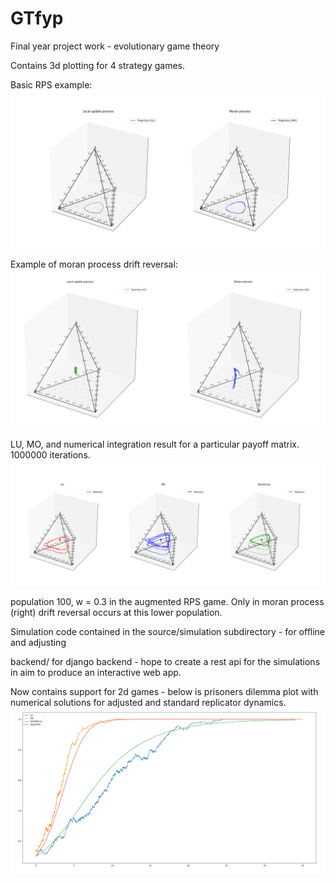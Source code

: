 # GTfyp
Final year project work - evolutionary game theory 


Contains 3d plotting for 4 strategy games.

Basic RPS example: 
![alt text](source/simulation/images/rps.png)





Example of moran process drift reversal:
![alt text](source/simulation/images/moran-drift.png)


LU, MO, and numerical integration result for a particular payoff matrix. 1000000 iterations.
![alt text](source/simulation/images/image.png)


population 100, w = 0.3 in the augmented RPS game. Only in moran process (right) drift reversal occurs at this lower population.



Simulation code contained in the source/simulation subdirectory - for offline and adjusting

backend/ for django backend - hope to create a rest api for the simulations in aim to produce an interactive web app.



Now contains support for 2d games - below is prisoners dilemma plot with numerical solutions for adjusted and standard replicator dynamics.
![alt text](source/simulation/images/pd-dynamics.png)